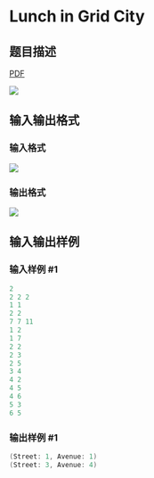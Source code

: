 # Lunch in Grid City

## 题目描述

[problemUrl]: https://uva.onlinejudge.org/index.php?option=com_onlinejudge&Itemid=8&category=10&page=show_problem&problem=796

[PDF](https://uva.onlinejudge.org/external/8/p855.pdf)

![](https://cdn.luogu.com.cn/upload/vjudge_pic/UVA855/bb526a14e78c3253cac47dbf9b4ca3b9e52c6c6f.png)

## 输入输出格式

### 输入格式

![](https://cdn.luogu.com.cn/upload/vjudge_pic/UVA855/4b5c12ec795bc041c34a13532c7b5fadc5f0f75f.png)

### 输出格式

![](https://cdn.luogu.com.cn/upload/vjudge_pic/UVA855/c2ae7666eacf6bb8bc0882ea292612e2446809b3.png)

## 输入输出样例

### 输入样例 #1

```cpp
2
2 2 2
1 1
2 2
7 7 11
1 2
1 7
2 2
2 3
2 5
3 4
4 2
4 5
4 6
5 3
6 5
```


### 输出样例 #1

```cpp
(Street: 1, Avenue: 1)
(Street: 3, Avenue: 4)
```


